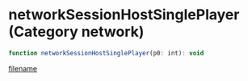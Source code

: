 # networkSessionHostSinglePlayer (Category network)

```js
function networkSessionHostSinglePlayer(p0: int): void
```

[filename](networkSessionHostSinglePlayer_m.md ':include')